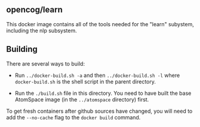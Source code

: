 opencog/learn
-------------
This docker image contains all of the tools needed for the "learn"
subystem, including the nlp subsystem.

## Building

There are several ways to build:
* Run `../docker-build.sh -a` and then `../docker-build.sh -l`
  where `docker-build.sh` is the shell script in the parent directory.

* Run the `./build.sh` file in this directory.  You need to have
  built the base AtomSpace image (in the `../atomspace` directory) first.

To get fresh containers after github sources have changed, you will
need to add the `--no-cache` flag to the `docker build` command.

